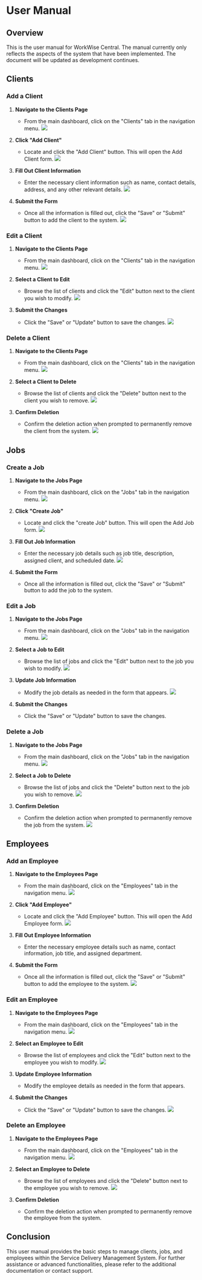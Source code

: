 # User Manual

## Overview
This is the user manual for WorkWise Central. The manual currently only reflects the aspects of the system that have been implemented. The document will be updated as development continues.


## Clients

### Add a Client
1. **Navigate to the Clients Page**
   - From the main dashboard, click on the "Clients" tab in the navigation menu.
![ ](/clientTab.png)
   
2. **Click "Add Client"**
   - Locate and click the "Add Client" button. This will open the Add Client form.
![ ](/addClient.png)

3. **Fill Out Client Information**
   - Enter the necessary client information such as name, contact details, address, and any other relevant details.
![ ](/clientInfo.png)

4. **Submit the Form**
   - Once all the information is filled out, click the "Save" or "Submit" button to add the client to the system.
![ ](/clientInfoSave.png)

### Edit a Client
1. **Navigate to the Clients Page**
   - From the main dashboard, click on the "Clients" tab in the navigation menu.
![ ](/clientInfo.png)

2. **Select a Client to Edit**
   - Browse the list of clients and click the "Edit" button next to the client you wish to modify.
![ ](/selectClient.png)

3. **Submit the Changes**
   - Click the "Save" or "Update" button to save the changes.
![ ](/clientInfoSave.png)

### Delete a Client
1. **Navigate to the Clients Page**
   - From the main dashboard, click on the "Clients" tab in the navigation menu.
![ ](/clientTab.png)

2. **Select a Client to Delete**
   - Browse the list of clients and click the "Delete" button next to the client you wish to remove.
![ ](/deleteClient.png)

3. **Confirm Deletion**
   - Confirm the deletion action when prompted to permanently remove the client from the system.
![ ](/confirmDeleteClient.png)

## Jobs

### Create a Job
1. **Navigate to the Jobs Page**
   - From the main dashboard, click on the "Jobs" tab in the navigation menu.
![ ](/jobsTab.png)

2. **Click "Create Job"**
   - Locate and click the "create Job" button. This will open the Add Job form.
![ ](/createJob.png)

3. **Fill Out Job Information**
   - Enter the necessary job details such as job title, description, assigned client, and scheduled date.
![ ](/jobDetails.png)

4. **Submit the Form**
   - Once all the information is filled out, click the "Save" or "Submit" button to add the job to the system.

### Edit a Job
1. **Navigate to the Jobs Page**
   - From the main dashboard, click on the "Jobs" tab in the navigation menu.
![ ](/jobsTab.png)

2. **Select a Job to Edit**
   - Browse the list of jobs and click the "Edit" button next to the job you wish to modify.
![ ](/editJob.png)

3. **Update Job Information**
   - Modify the job details as needed in the form that appears.
![ ](/jobDetails.png)

4. **Submit the Changes**
   - Click the "Save" or "Update" button to save the changes.

### Delete a Job
1. **Navigate to the Jobs Page**
   - From the main dashboard, click on the "Jobs" tab in the navigation menu.
![ ](/jobsTab.png)

2. **Select a Job to Delete**
   - Browse the list of jobs and click the "Delete" button next to the job you wish to remove.
![ ](/deleteJob.png)

3. **Confirm Deletion**
   - Confirm the deletion action when prompted to permanently remove the job from the system.
![ ](/deleteJobConfirm.png)

## Employees

### Add an Employee
1. **Navigate to the Employees Page**
   - From the main dashboard, click on the "Employees" tab in the navigation menu.
![ ](/employeeTab.png)

2. **Click "Add Employee"**
   - Locate and click the "Add Employee" button. This will open the Add Employee form.
![ ](/addEmployee.png)

3. **Fill Out Employee Information**
   - Enter the necessary employee details such as name, contact information, job title, and assigned department.

4. **Submit the Form**
   - Once all the information is filled out, click the "Save" or "Submit" button to add the employee to the system.
![ ](/addEmployeeConfirm.png)

### Edit an Employee
1. **Navigate to the Employees Page**
   - From the main dashboard, click on the "Employees" tab in the navigation menu.
![ ](/employeeTab.png)

2. **Select an Employee to Edit**
   - Browse the list of employees and click the "Edit" button next to the employee you wish to modify.
![ ](/editEmployee.png)

3. **Update Employee Information**
   - Modify the employee details as needed in the form that appears.

4. **Submit the Changes**
   - Click the "Save" or "Update" button to save the changes.
![ ](/addEmployeeConfirm.png)

### Delete an Employee
1. **Navigate to the Employees Page**
   - From the main dashboard, click on the "Employees" tab in the navigation menu.
![ ](/employeeTab.png)

2. **Select an Employee to Delete**
   - Browse the list of employees and click the "Delete" button next to the employee you wish to remove.
![ ](/deleteEmployee.png)

3. **Confirm Deletion**
   - Confirm the deletion action when prompted to permanently remove the employee from the system.

## Conclusion
This user manual provides the basic steps to manage clients, jobs, and employees within the Service Delivery Management System. For further assistance or advanced functionalities, please refer to the additional documentation or contact support.